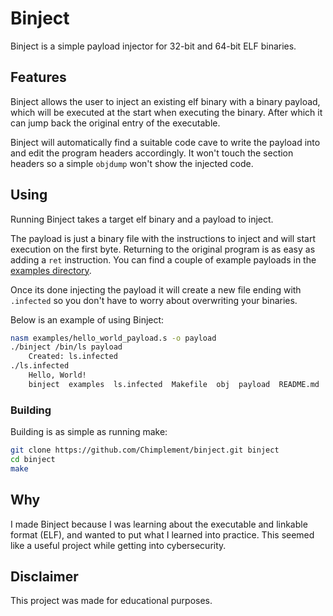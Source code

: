 # Binject
Binject is a simple payload injector for 32-bit and 64-bit ELF binaries.

## Features
Binject allows the user to inject an existing elf binary with a binary payload, 
which will be executed at the start when executing the binary. After which it can jump 
back the original entry of the executable.

Binject will automatically find a suitable code cave to write the payload into and edit the program headers accordingly. It won't touch the section headers so a simple `objdump` won't show the injected code.

## Using
Running Binject takes a target elf binary and a payload to inject.


The payload is just a binary file with the instructions to inject and will start execution on the first byte. Returning to the original program is as easy as adding a `ret` instruction. You can find a couple of example payloads in the [examples directory](examples/).

Once its done injecting the payload it will create a new file ending with 
`.infected` so you don't have to worry about overwriting your binaries.


Below is an example of using Binject:
```bash
nasm examples/hello_world_payload.s -o payload
./binject /bin/ls payload
    Created: ls.infected
./ls.infected
    Hello, World!
    binject  examples  ls.infected	Makefile  obj  payload	README.md  src
```

### Building
Building is as simple as running make:
```bash
git clone https://github.com/Chimplement/binject.git binject
cd binject
make
```

## Why
I made Binject because I was learning about the executable and linkable format (ELF), and wanted to put what I learned into practice. This seemed like a useful project while getting into cybersecurity.

## Disclaimer
This project was made for educational purposes.